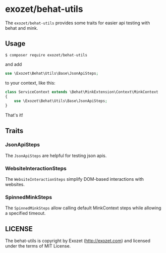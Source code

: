 # exozet/behat-utils

The `exozet/behat-utils` provides some traits for easier api testing with behat and mink.

## Usage

```console
$ composer require exozet/behat-utils
```

and add

```php
use \Exozet\Behat\Utils\Base\JsonApiSteps;
```

to your context, like this:

```php
class ServiceContext extends \Behat\MinkExtension\Context\MinkContext
{
    use \Exozet\Behat\Utils\Base\JsonApiSteps;
}
```

That's it!

## Traits

### JsonApiSteps

The `JsonApiSteps` are helpful for testing json apis.

### WebsiteInteractionSteps

The `WebsiteInteractionSteps` simplify DOM-based interactions with websites.

### SpinnedMinkSteps

The `SpinnedMinkSteps` allow calling default MinkContext steps while allowing a specified timeout.

## LICENSE

The behat-utils is copyright by Exozet (http://exozet.com) and licensed under the terms of MIT License.

